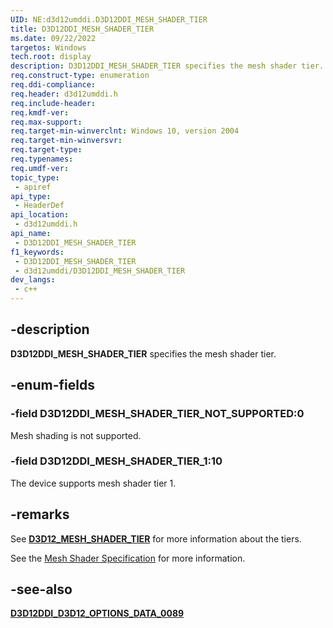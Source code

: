 ```yaml
---
UID: NE:d3d12umddi.D3D12DDI_MESH_SHADER_TIER
title: D3D12DDI_MESH_SHADER_TIER
ms.date: 09/22/2022
targetos: Windows
tech.root: display
description: D3D12DDI_MESH_SHADER_TIER specifies the mesh shader tier.
req.construct-type: enumeration
req.ddi-compliance: 
req.header: d3d12umddi.h
req.include-header: 
req.kmdf-ver: 
req.max-support: 
req.target-min-winverclnt: Windows 10, version 2004
req.target-min-winversvr: 
req.target-type: 
req.typenames: 
req.umdf-ver: 
topic_type:
 - apiref
api_type:
 - HeaderDef
api_location:
 - d3d12umddi.h
api_name:
 - D3D12DDI_MESH_SHADER_TIER
f1_keywords:
 - D3D12DDI_MESH_SHADER_TIER
 - d3d12umddi/D3D12DDI_MESH_SHADER_TIER
dev_langs:
 - c++
---
```


## -description

**D3D12DDI_MESH_SHADER_TIER** specifies the mesh shader tier.

## -enum-fields

### -field D3D12DDI_MESH_SHADER_TIER_NOT_SUPPORTED:0

Mesh shading is not supported.

### -field D3D12DDI_MESH_SHADER_TIER_1:10

The device supports mesh shader tier 1.

## -remarks

See [**D3D12_MESH_SHADER_TIER**](/windows/win32/api/d3d12/ne-d3d12-d3d12_mesh_shader_tier) for more information about the tiers.

See the [Mesh Shader Specification](https://microsoft.github.io/DirectX-Specs/d3d/MeshShader.html) for more information.

## -see-also

[**D3D12DDI_D3D12_OPTIONS_DATA_0089**](ns-d3d12umddi-d3d12ddi_d3d12_options_data_0073.md)
